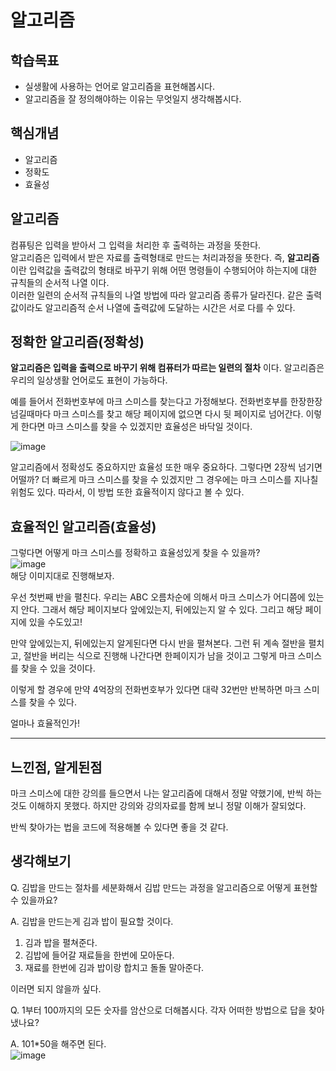 # 알고리즘

## 학습목표 
- 실생활에 사용하는 언어로 알고리즘을 표현해봅시다.
- 알고리즘을 잘 정의해야하는 이유는 무엇일지 생각해봅시다.

## 핵심개념
- 알고리즘
- 정확도
- 효율성

## 알고리즘
컴퓨팅은 입력을 받아서 그 입력을 처리한 후 출력하는 과정을 뜻한다.<br>
알고리즘은 입력에서 받은 자료를 출력형태로 만드는 처리과정을 뜻한다. 즉, **알고리즘** 이란 입력값을 출력값의 형태로 바꾸기 위해 어떤 명령들이 수행되어야 하는지에 대한 규칙들의 순서적 나열 이다. 
<br>
이러한 일련의 순서적 규칙들의 나열 방법에 따라 알고리즘 종류가 달라진다. 같은 출력값이라도 알고리즘적 순서 나열에 출력값에 도달하는 시간은 서로 다를 수 있다.

## 정확한 알고리즘(정확성)
**알고리즘은 입력을 출력으로 바꾸기 위해 컴퓨터가 따르는 일련의 절차** 이다. 알고리즘은 우리의 일상생활 언어로도 표현이 가능하다.

예를 들어서 전화번호부에 마크 스미스를 찾는다고 가정해보다. 전화번호부를 한장한장 넘길때마다 마크 스미스를 찾고 해당 페이지에 없으면 다시 뒷 페이지로 넘어간다. 이렇게 한다면 마크 스미스를 찾을 수 있겠지만 효율성은 바닥일 것이다.

![image](https://user-images.githubusercontent.com/67787525/188359945-e7836b72-de0f-4786-a3be-b2652fa869e9.png)

알고리즘에서 정확성도 중요하지만 효율성 또한 매우 중요하다. 그렇다면 2장씩 넘기면 어떨까? 더 빠르게 마크 스미스를 찾을 수 있겠지만 그 경우에는 마크 스미스를 지나칠 위험도 있다. 따라서, 이 방법 또한 효율적이지 않다고 볼 수 있다.

## 효율적인 알고리즘(효율성)
그렇다면 어떻게 마크 스미스를 정확하고 효율성있게 찾을 수 있을까?
<br>
![image](https://user-images.githubusercontent.com/67787525/188359970-00b3c4b3-fc28-4c05-acfd-e3fe65b2dce3.png)
<br>
해당 이미지대로 진행해보자.

우선 첫번째 반을 펼친다. 우리는 ABC 오름차순에 의해서 마크 스미스가 어디쯤에 있는지 안다. 그래서 해당 페이지보다 앞에있는지, 뒤에있는지 알 수 있다. 그리고 해당 페이지에 있을 수도있고!

만약 앞에있는지, 뒤에있는지 알게된다면 다시 반을 펼쳐본다. 그런 뒤 계속 절반을 펼치고, 절반을 버리는 식으로 진행해 나간다면 한페이지가 남을 것이고 그렇게 마크 스미스를 찾을 수 있을 것이다. 

이렇게 할 경우에 만약 4억장의 전화번호부가 있다면 대략 32번만 반복하면 마크 스미스를 찾을 수 있다.

얼마나 효율적인가!

---
## 느낀점, 알게된점
마크 스미스에 대한 강의를 들으면서 나는 알고리즘에 대해서 정말 약했기에, 반씩 하는것도 이해하지 못했다. 하지만 강의와 강의자료를 함께 보니 정말 이해가 잘되었다. 

반씩 찾아가는 법을 코드에 적용해볼 수 있다면 좋을 것 같다.

## 생각해보기
Q. 김밥을 만드는 절차를 세분화해서 김밥 만드는 과정을 알고리즘으로 어떻게 표현할 수 있을까요?

A. 김밥을 만드는게 김과 밥이 필요할 것이다.
<br>
1. 김과 밥을 펼쳐준다.
2. 김밥에 들어갈 재료들을 한번에 모아둔다.
3. 재료를 한번에 김과 밥이랑 합치고 돌돌 말아준다.

이러면 되지 않을까 싶다. 

Q. 1부터 100까지의 모든 숫자를 암산으로 더해봅시다. 각자 어떠한 방법으로 답을 찾아냈나요?

A. 101*50을 해주면 된다. <br>
![image](https://user-images.githubusercontent.com/67787525/188359920-6b3d9b06-59b7-4ec1-89ce-0e61f1d76325.png)
